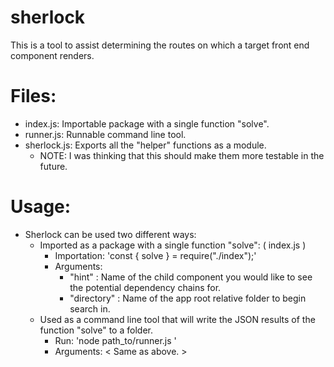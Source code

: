 # sherlock
This is a tool to assist determining the routes on which a target front end component renders.

# Files:
  - index.js: Importable package with a single function "solve".
  - runner.js: Runnable command line tool.
  - sherlock.js: Exports all the "helper" functions as a module. 
    - NOTE: I was thinking that this should make them more testable in the future.

# Usage:
  - Sherlock can be used two different ways:
    - Imported as a package with a single function "solve": ( index.js )
      - Importation: 'const { solve } = require("./index");'
      - Arguments:
        - "hint" <String>: Name of the child component you would like to see the potential dependency chains for.
        - "directory" <String>: Name of the app root relative folder to begin search in.
    - Used as a command line tool that will write the JSON results of the function "solve" to a folder.
      - Run: 'node path_to/runner.js <hint> <directory>'
      - Arguments:
        < Same as above. >
